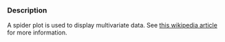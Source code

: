 ### Description

A spider plot is used to display multivariate data. See [this wikipedia article](https://en.wikipedia.org/wiki/Radar_chart) for more information.
